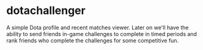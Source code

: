 # dotachallenger
A simple Dota profile and recent matches viewer.  Later on we'll have the ability to send friends in-game challenges to complete in timed periods and rank friends who complete the challenges for some competitive fun.
